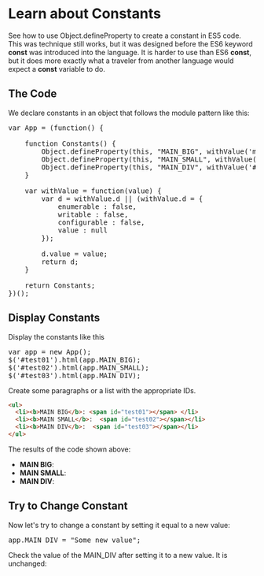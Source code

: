 
# Learn about Constants

See how to use Object.defineProperty to create a constant in ES5 code. This was technique still works, but it was designed before the ES6 keyword **const** was introduced into the language. It is harder to use than ES6 **const**, but it does more exactly what a traveler from another language would expect a **const** variable to do.

## The Code

We declare constants in an object that follows the module pattern like this:

<pre>var App = (function() {

	function Constants() {
		Object.defineProperty(this, "MAIN_BIG", withValue('mainBig'));
		Object.defineProperty(this, "MAIN_SMALL", withValue('mainSmall'));
		Object.defineProperty(this, "MAIN_DIV", withValue('#main'));
	}

	var withValue = function(value) {
		var d = withValue.d || (withValue.d = {
			enumerable : false,
			writable : false,
			configurable : false,
			value : null
		});

		d.value = value;
		return d;
	}

	return Constants;
})();</pre>

## Display Constants

Display the constants like this

<pre>var app = new App();
$('#test01').html(app.MAIN_BIG);
$('#test02').html(app.MAIN_SMALL);
$('#test03').html(app.MAIN_DIV);</pre>

Create some paragraphs or a list with the appropriate IDs.

```HTML
<ul>
  <li><b>MAIN BIG</b>: <span id="test01"></span> </li>
  <li><b>MAIN SMALL</b>:  <span id="test02"></span></li>
  <li><b>MAIN DIV</b>:  <span id="test03"></span></li>
</ul>
```

The results of the code shown above:

<ul>
  <li><b>MAIN BIG</b>: <span id="test01"></span> </li>
  <li><b>MAIN SMALL</b>:  <span id="test02"></span></li>
  <li><b>MAIN DIV</b>:  <span id="test03"></span></li>
</ul>

## Try to Change Constant

Now let's try to change a constant by setting it equal to a new value:

<pre>app.MAIN_DIV = "Some new value";</pre>

Check the value of the MAIN_DIV after setting it to a new value. It is unchanged:

<script>
var App = (function() {

	function Constants() {
		Object.defineProperty(this, "MAIN_BIG", withValue('mainBig'));
		Object.defineProperty(this, "MAIN_SMALL", withValue('mainSmall'));
		Object.defineProperty(this, "MAIN_DIV", withValue('#main'));
	}

	var withValue = function(value) {
		var d = withValue.d || (withValue.d = {
			enumerable : false,
			writable : false,
			configurable : false,
			value : null
		});

		d.value = value;
		return d;
	}

	return Constants;
})();


var app = new App();
$('#test01').html(app.MAIN_BIG);
$('#test02').html(app.MAIN_SMALL);
$('#test03').html(app.MAIN_DIV);
app.MAIN_DIV = 'Bar';
$('#test04').html(app.MAIN_DIV);

</script>
